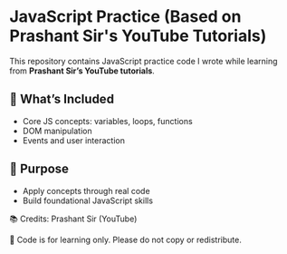 # JavaScript Practice (Based on Prashant Sir's YouTube Tutorials)

This repository contains JavaScript practice code I wrote while learning from **Prashant Sir’s YouTube tutorials**.

## 📌 What’s Included
- Core JS concepts: variables, loops, functions
- DOM manipulation
- Events and user interaction

## 🎯 Purpose
- Apply concepts through real code
- Build foundational JavaScript skills

📚 Credits: Prashant Sir (YouTube)

🛑 Code is for learning only. Please do not copy or redistribute.

